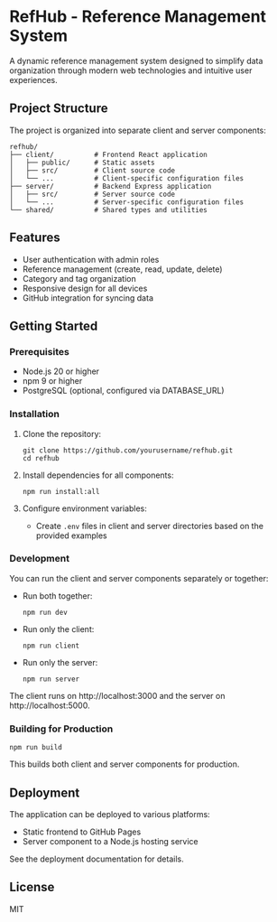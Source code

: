 # RefHub - Reference Management System

A dynamic reference management system designed to simplify data organization through modern web technologies and intuitive user experiences.

## Project Structure

The project is organized into separate client and server components:

```
refhub/
├── client/          # Frontend React application
│   ├── public/      # Static assets
│   ├── src/         # Client source code
│   └── ...          # Client-specific configuration files
├── server/          # Backend Express application  
│   ├── src/         # Server source code
│   └── ...          # Server-specific configuration files
└── shared/          # Shared types and utilities
```

## Features

- User authentication with admin roles
- Reference management (create, read, update, delete)
- Category and tag organization
- Responsive design for all devices
- GitHub integration for syncing data

## Getting Started

### Prerequisites

- Node.js 20 or higher
- npm 9 or higher
- PostgreSQL (optional, configured via DATABASE_URL)

### Installation

1. Clone the repository:
   ```
   git clone https://github.com/yourusername/refhub.git
   cd refhub
   ```

2. Install dependencies for all components:
   ```
   npm run install:all
   ```

3. Configure environment variables:
   - Create `.env` files in client and server directories based on the provided examples

### Development

You can run the client and server components separately or together:

- Run both together:
  ```
  npm run dev
  ```

- Run only the client:
  ```
  npm run client
  ```

- Run only the server:
  ```
  npm run server
  ```

The client runs on http://localhost:3000 and the server on http://localhost:5000.

### Building for Production

```
npm run build
```

This builds both client and server components for production.

## Deployment

The application can be deployed to various platforms:

- Static frontend to GitHub Pages
- Server component to a Node.js hosting service

See the deployment documentation for details.

## License

MIT